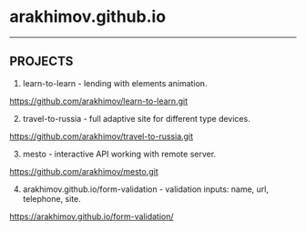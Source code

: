 # arakhimov.github.io
---
## PROJECTS
1. learn-to-learn - lending with elements animation.

https://github.com/arakhimov/learn-to-learn.git


2. travel-to-russia - full adaptive site for different type devices.

https://github.com/arakhimov/travel-to-russia.git


3. mesto - interactive API working with remote server.

https://github.com/arakhimov/mesto.git


4. arakhimov.github.io/form-validation - validation inputs: name, url, telephone, site.

https://arakhimov.github.io/form-validation/

